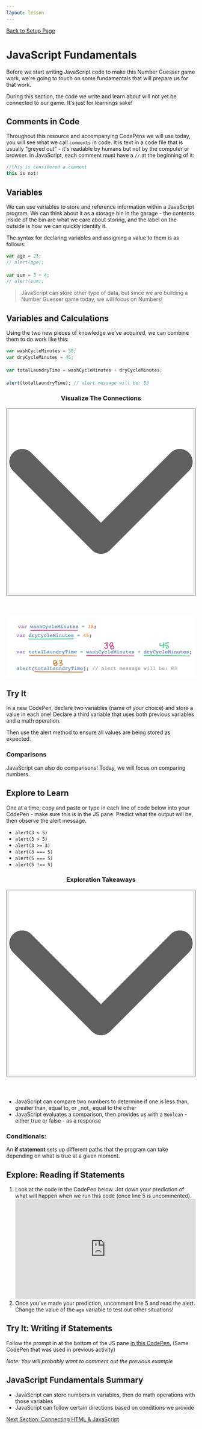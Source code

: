 ```yaml
---
layout: lesson
---
```


<a href="../">Back to Setup Page</a>

# JavaScript Fundamentals

Before we start writing JavaScript code to make this Number Guesser game work, we're going to touch on some fundamentals that will prepare us for that work.

During this section, the code we write and learn about will not yet be connected to our game. It's just for learnings sake!

## Comments in Code

Throughout this resource and accompanying CodePens we will use today, you will see what we call `comments` in code. It is text in a code file that is usually "greyed out" - it's readable by humans but not by the computer or browser. In JavaScript, each comment must have a `//` at the beginning of it:

```js
//this is considered a comment
this is not!
```

## Variables

We can use variables to store and reference information within a JavaScript program. We can think about it as a storage bin in the garage - the contents inside of the bin are what we care about storing, and the label on the outside is how we can quickly identify it.

The syntax for declaring variables and assigning a value to them is as follows:

```js
var age = 23;
// alert(age);

var sum = 3 + 4;
// alert(sum);
```
>JavaScript can store other type of data, but since we are building a Number Guesser game today, we will focus on Numbers!

## Variables and Calculations

Using the two new pieces of knowledge we've acquired, we can combine them to do work like this:

```js
var washCycleMinutes = 38;
var dryCycleMinutes = 45;

var totalLaundryTime = washCycleMinutes + dryCycleMinutes;

alert(totalLaundryTime); // alert message will be: 83
```

<div class="expander expander-lesson">
  <header>
    <h3 class="spicy-click">Visualize The Connections</h3>
    <div><button class="expander-btn"><img src="../../assets/icons/arrow.svg" alt="expander arrow icon" /></button></div>
  </header>
  <div class="hide">
    <img src="../assets/variable-sub.png" alt="Diagram of variables being referenced, and the numbers they store marked by each."/>
  </div>
</div>

<div class="try-it-new">
  <h2>Try It</h2>
  <p>In a new CodePen, declare two variables (name of your choice) and store a value in each one! Declare a third variable that uses both previous variables and a math operation.</p>
  <p>Then use the alert method to ensure all values are being stored as expected.</p>
</div>

### Comparisons

JavaScript can also do comparisons! Today, we will focus on comparing numbers.

<div class="try-it-new">
  <h2>Explore to Learn</h2>
  <p>One at a time, copy and paste or type in each line of code below into your CodePen - make sure this is in the JS pane. Predict what the output will be, then observe the alert message.</p>
  <ul>
    <li><code class="try-it-code">alert(3 < 5)</code></li>
    <li><code class="try-it-code">alert(3 > 5)</code></li>
    <li><code class="try-it-code">alert(3 >= 3)</code></li>
    <li><code class="try-it-code">alert(3 === 5)</code></li>
    <li><code class="try-it-code">alert(5 === 5)</code></li>
    <li><code class="try-it-code">alert(5 !== 5)</code></li>
  </ul>
</div>

<div class="expander expander-lesson">
  <header>
    <h3 class="spicy-click">Exploration Takeaways</h3>
    <div><button class="expander-btn"><img src="../../assets/icons/arrow.svg" alt="expander arrow icon" /></button></div>
  </header>
  <div class="hide">
    <ul>
      <li>JavaScript can compare two numbers to determine if one is less than, greater than, equal to, or _not_ equal to the other</li>
      <li>JavaScript evaluates a comparison, then provides us with a <code>Boolean</code> - either true or false - as a response</li>
    </ul>
  </div>
</div>

### Conditionals:

An **if statement** sets up different paths that the program can take depending on what is true at a given moment.

<div class="try-it-new">
  <h2>Explore: Reading if Statements</h2>
  <ol>
    <li>Look at the code in the CodePen below. Jot down your prediction of what will happen when we run this code (once line 5 is uncommented).</li>
    <iframe height="265" style="width: 100%;" scrolling="no" title="If Statement Explore/Try It" src="https://codepen.io/turing-trycoding/embed/ZEBezeX?height=265&theme-id=light&default-tab=js,result" frameborder="no" loading="lazy" allowtransparency="true" allowfullscreen="true">
  See the Pen <a href='https://codepen.io/turing-trycoding/pen/ZEBezeX'>If Statement Explore/Try It</a> by Try Coding
  (<a href='https://codepen.io/turing-trycoding'>@turing-trycoding</a>) on <a href='https://codepen.io'>CodePen</a>.</iframe>
    <li>Once you've made your prediction, uncomment line 5 and read the alert. Change the value of the <code class="try-it-code">age</code> variable to test out other situations!</li>
  </ol>
</div>

<div class="try-it-new">
  <h2>Try It: Writing if Statements</h2>
  <p>Follow the prompt in at the bottom of the JS pane <a target="blank" href="https://codepen.io/turing-trycoding/pen/ZEBezeX">in this CodePen.</a> (Same CodePen that was used in previous activity)</p>
  <p><em>Note: You will probably want to comment out the previous example</em></p>
</div>

## JavaScript Fundamentals Summary

- JavaScript can store numbers in variables, then do math operations with those variables
- JavaScript can follow certain directions based on conditions we provide

<a href="../js-2">Next Section: Connecting HTML & JavaScript</a>
